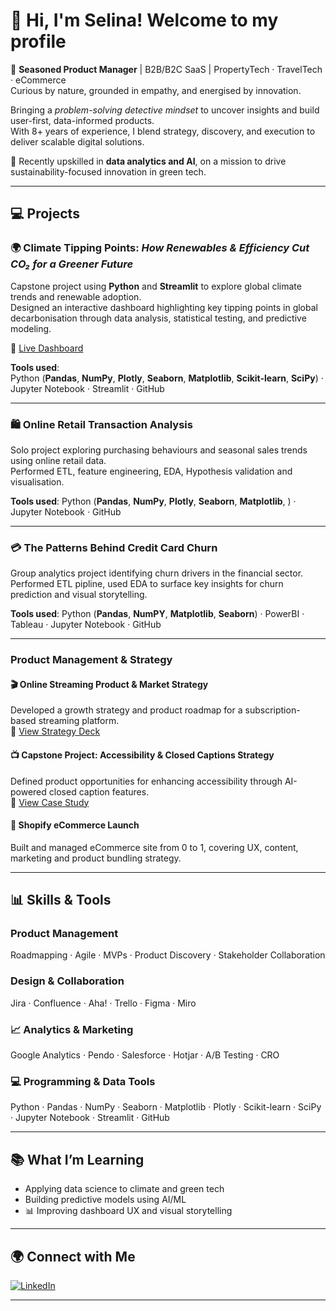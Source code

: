 


# 👋 Hi, I'm Selina! Welcome to my profile 

🚀 **Seasoned Product Manager** | B2B/B2C SaaS | PropertyTech · TravelTech · eCommerce  
Curious by nature, grounded in empathy, and energised by innovation.  

Bringing a *problem-solving detective mindset* to uncover insights and build user-first, data-informed products.  
With 8+ years of experience, I blend strategy, discovery, and execution to deliver scalable digital solutions.

🌱 Recently upskilled in **data analytics and AI**, on a mission to drive sustainability-focused innovation in green tech.

---

## 💻 Projects

### 🌍 Climate Tipping Points: *How Renewables & Efficiency Cut CO₂ for a Greener Future*  
Capstone project using **Python** and **Streamlit** to explore global climate trends and renewable adoption.  
Designed an interactive dashboard highlighting key tipping points in global decarbonisation through data analysis, statistical testing, and predictive modeling.


🔗 [Live Dashboard](https://climatetippingpoints.streamlit.app/)

**Tools used**:  
Python (**Pandas**, **NumPy**, **Plotly**, **Seaborn**, **Matplotlib**, **Scikit-learn**, **SciPy**) · Jupyter Notebook · Streamlit · GitHub

---

### 🛍️ Online Retail Transaction Analysis  
Solo project exploring purchasing behaviours and seasonal sales trends using online retail data.  
Performed ETL, feature engineering, EDA, Hypothesis validation and visualisation.

**Tools used**: 
Python (**Pandas**, **NumPy**, **Plotly**, **Seaborn**, **Matplotlib**, ) · Jupyter Notebook · GitHub

---

### 💳 The Patterns Behind Credit Card Churn  
Group analytics project identifying churn drivers in the financial sector.  
Performed ETL pipline, used EDA to surface key insights for churn prediction and visual storytelling.

**Tools used**: 
Python (**Pandas**, **NumPY**, **Matplotlib**, **Seaborn**) · PowerBI · Tableau ·  Jupyter Notebook · GitHub

---

### Product Management & Strategy

#### 🎬 Online Streaming Product & Market Strategy  
Developed a growth strategy and product roadmap for a subscription-based streaming platform.  
🔗 [View Strategy Deck](https://bit.ly/3HkkDoP)

#### 📺 Capstone Project: Accessibility & Closed Captions Strategy  
Defined product opportunities for enhancing accessibility through AI-powered closed caption features.  
🔗 [View Case Study](https://bit.ly/4mlYOFv)

#### 🛒 Shopify eCommerce Launch  
Built and managed eCommerce site from 0 to 1, covering UX, content, marketing and product bundling strategy.

---

## 📊 Skills & Tools

###  Product Management  
Roadmapping · Agile · MVPs · Product Discovery · Stakeholder Collaboration

###  Design & Collaboration  
Jira · Confluence · Aha! · Trello · Figma · Miro

### 📈 Analytics & Marketing  
Google Analytics · Pendo · Salesforce · Hotjar · A/B Testing · CRO

### 💻 Programming & Data Tools  
Python · Pandas · NumPy · Seaborn · Matplotlib · Plotly · Scikit-learn · SciPy · Jupyter Notebook · Streamlit · GitHub


---

## 📚 What I’m Learning

-  Applying data science to climate and green tech  
-  Building predictive models using AI/ML  
- 📊 Improving dashboard UX and visual storytelling

---

## 🌍 Connect with Me

[![LinkedIn](https://img.shields.io/badge/LinkedIn-blue?logo=linkedin)](https://www.linkedin.com/in/selinafischer/)  


---


